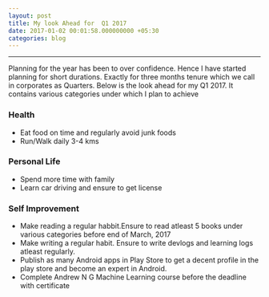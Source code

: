 ```yaml
---
layout: post
title: My look Ahead for  Q1 2017
date: 2017-01-02 00:01:58.000000000 +05:30
categories: blog
---
```


*****

Planning for the year has been to over confidence. Hence I have started planning for short durations. Exactly for three months tenure which we call in corporates as Quarters. Below is the look ahead for my Q1 2017. It contains various categories under which I plan to achieve

### Health
* Eat food on time and regularly avoid junk foods
* Run/Walk daily 3-4 kms

### Personal Life
* Spend more time with family
* Learn car driving and ensure to get license

### Self Improvement
* Make reading a regular habbit.Ensure to read atleast 5 books under various categories before end of March, 2017
* Make writing a regular habit. Ensure to write devlogs and learning logs atleast regularly.
* Publish as many Android apps in Play Store to get a decent profile in the play store and become an expert in Android.
* Complete Andrew N G Machine Learning course before the deadline with certificate







